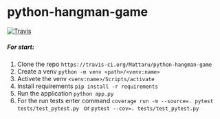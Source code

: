 # python-hangman-game
[![Travis][build-badge]][build]

[build-badge]:https://img.shields.io/travis/Mattaru/python-hangman-game/master.png?style=flat-square

[build]:https://travis-ci.org/Mattaru/python-hangman-game

##### For start:
1. Clone the repo `https://travis-ci.org/Mattaru/python-hangman-game`
1. Create a venv `python -m venv <path>/<venv:name>`
1. Activete the venv `<venv:name>/Scripts/activate`
1. Install requirements `pip install -r requirements`
1. Run the application `python app.py`
1. For the run tests enter command `coverage run -m --source=. pytest tests/test_pytest.py ` or `pytest --cov=. tests/test_pytest.py`
